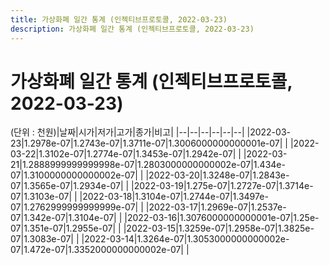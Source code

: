 ```yaml
---
title: 가상화폐 일간 통계 (인젝티브프로토콜, 2022-03-23)
description: 가상화폐 일간 통계 (인젝티브프로토콜, 2022-03-23)
---
```


가상화폐 일간 통계 (인젝티브프로토콜, 2022-03-23)
===

(단위 : 천원)|날짜|시가|저가|고가|종가|비고|
|--|--|--|--|--|--|
|2022-03-23|1.2978e-07|1.2743e-07|1.3711e-07|1.3006000000000001e-07|    |
|2022-03-22|1.3102e-07|1.2774e-07|1.3453e-07|1.2942e-07|    |
|2022-03-21|1.2888999999999998e-07|1.2803000000000002e-07|1.434e-07|1.3100000000000002e-07|    |
|2022-03-20|1.3248e-07|1.2843e-07|1.3565e-07|1.2934e-07|    |
|2022-03-19|1.275e-07|1.2727e-07|1.3714e-07|1.3103e-07|    |
|2022-03-18|1.3104e-07|1.2744e-07|1.3497e-07|1.2762999999999999e-07|    |
|2022-03-17|1.2969e-07|1.2537e-07|1.342e-07|1.3104e-07|    |
|2022-03-16|1.3076000000000001e-07|1.25e-07|1.351e-07|1.2955e-07|    |
|2022-03-15|1.3259e-07|1.2958e-07|1.3825e-07|1.3083e-07|    |
|2022-03-14|1.3264e-07|1.3053000000000002e-07|1.472e-07|1.3352000000000002e-07|    |
